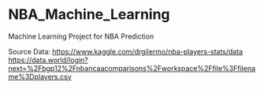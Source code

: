 # NBA_Machine_Learning
Machine Learning Project for NBA Prediction


Source Data:
https://www.kaggle.com/drgilermo/nba-players-stats/data
https://data.world/login?next=%2Fbgp12%2Fnbancaacomparisons%2Fworkspace%2Ffile%3Ffilename%3Dplayers.csv
